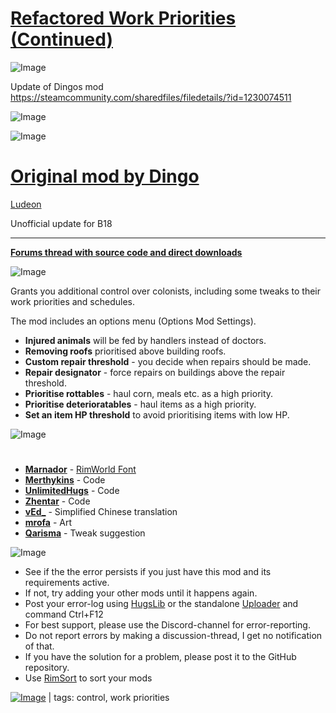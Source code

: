 # [Refactored Work Priorities (Continued)](https://steamcommunity.com/sharedfiles/filedetails/?id=2096359885)

![Image](https://i.imgur.com/buuPQel.png)

Update of Dingos mod
https://steamcommunity.com/sharedfiles/filedetails/?id=1230074511

![Image](https://i.imgur.com/pufA0kM.png)
	
![Image](https://i.imgur.com/Z4GOv8H.png)

# [Original mod by Dingo](http://steamcommunity.com/sharedfiles/filedetails/?id=774989162)
[Ludeon](https://ludeon.com/forums/index.php?topic=26077.msg384802#msg384802)

Unofficial update for B18

________________________________________________________________________________

**[Forums thread with source code and direct downloads](https://ludeon.com/forums/index.php?topic=26077.0)**

![Image](https://i.imgur.com/784MtpI.png)

Grants you additional control over colonists, including some tweaks to their work priorities and schedules.

The mod includes an options menu (Options  Mod Settings).



- **Injured animals** will be fed by handlers instead of doctors.
- **Removing roofs** prioritised above building roofs.
- **Custom repair threshold** - you decide when repairs should be made.
- **Repair designator** - force repairs on buildings above the repair threshold.
- **Prioritise rottables** - haul corn, meals etc. as a high priority.
- **Prioritise deterioratables** - haul items as a high priority.
- **Set an item HP threshold** to avoid prioritising items with low HP.



![Image](https://i.imgur.com/5x6icWm.png)

# 


- [**Marnador**](https://ludeon.com/forums/index.php?action=profile;u=36313) - [RimWorld Font](https://ludeon.com/forums/index.php?topic=11022.0)
- [**Merthykins**](https://steamcommunity.com/id/merthsoft) - Code
- [**UnlimitedHugs**](https://steamcommunity.com/id/UnlimitedHugs) - Code
- [**Zhentar**](https://ludeon.com/forums/index.php?action=profile;u=62564) - Code
- [**vEd_**](http://steamcommunity.com/profiles/76561198071157776) - Simplified Chinese translation
- [**mrofa**](https://ludeon.com/forums/index.php?action=profile;u=2507) - Art
- [**Qarisma**](http://steamcommunity.com/profiles/76561198041977139) - Tweak suggestion






![Image](https://i.imgur.com/PwoNOj4.png)



-  See if the the error persists if you just have this mod and its requirements active.
-  If not, try adding your other mods until it happens again.
-  Post your error-log using [HugsLib](https://steamcommunity.com/workshop/filedetails/?id=818773962) or the standalone [Uploader](https://steamcommunity.com/sharedfiles/filedetails/?id=2873415404) and command Ctrl+F12
-  For best support, please use the Discord-channel for error-reporting.
-  Do not report errors by making a discussion-thread, I get no notification of that.
-  If you have the solution for a problem, please post it to the GitHub repository.
-  Use [RimSort](https://github.com/RimSort/RimSort/releases/latest) to sort your mods

 

[![Image](https://img.shields.io/github/v/release/emipa606/RefactoredWorkPriorities?label=latest%20version&style=plastic&color=9f1111&labelColor=black)](https://steamcommunity.com/sharedfiles/filedetails/changelog/2096359885) | tags: control,  work priorities
